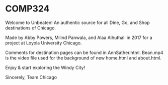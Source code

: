 # COMP324

Welcome to Unbeaten! An authentic source for all Dine, Go, and Shop destinations of Chicago. 

Made by Abby Powers, Milind Panwala, and Alaa Alhuthali in 2017 for a project at Loyola University Chicago. 

Comments for destination pages can be found in AnnSather.html. Bean.mp4 is the video file used for the background of new home.html and about.html. 

Enjoy & start exploring the Windy City!

Sincerely, 
Team Chicago
